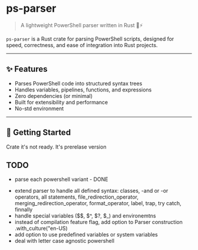 # ps-parser

> A lightweight PowerShell parser written in Rust 🦀⚡

`ps-parser` is a Rust crate for parsing PowerShell scripts, designed for speed, correctness, and ease of integration into Rust projects.

---

## ✨ Features

- Parses PowerShell code into structured syntax trees
- Handles variables, pipelines, functions, and expressions
- Zero dependencies (or minimal)
- Built for extensibility and performance
- No-std environment

---

## 🚀 Getting Started

Crate it's not ready. It's prerelase version


## TODO
+ parse each powershell variant -  DONE
- extend parser to handle all defined syntax: classes, -and or -or operators, all statements, file_redirection_operator, merging_redirection_operator, format_operator, label, trap, try catch, finnally
- handle special variables ($$, $^, $?, $_) and environemtns
- instead of compilation feature flag, add option to Parser construction .with_culture("en-US)
- add option to use predefined variables or system variables
- deal with letter case agnostic powershell